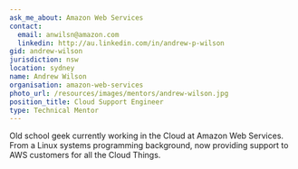 ```yaml
---
ask_me_about: Amazon Web Services
contact:
  email: anwilsn@amazon.com
  linkedin: http://au.linkedin.com/in/andrew-p-wilson
gid: andrew-wilson
jurisdiction: nsw
location: sydney
name: Andrew Wilson
organisation: amazon-web-services
photo_url: /resources/images/mentors/andrew-wilson.jpg
position_title: Cloud Support Engineer
type: Technical Mentor
---
```


Old school geek currently working in the Cloud at Amazon Web Services. From a Linux systems programming background, now providing support to AWS customers for all the Cloud Things.